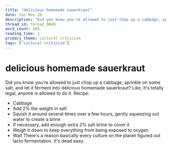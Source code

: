 ```yaml
---
title: "delicious homemade sauerkraut"
date: Sun Nov 26
description: "Did you know you're allowed to just chop up a cabbage, sprinkle on some salt, and let it ferment into delicious homemade sauerkraut?"
thread_id: thread_0669
word_count: 103
reading_time: 1
primary_theme: cultural criticism
tags: ["cultural criticism"]
---
```


# delicious homemade sauerkraut

Did you know you're allowed to just chop up a cabbage, sprinkle on some salt, and let it ferment into delicious homemade sauerkraut? Like, it's totally legal, anyone is allowed to do it. Recipe:

- Cabbage
- Add 2% the weight in salt
- Squish it around several times over a few hours, gently squeezing out water to create a brine
- If necessary, add enough extra 2% salt brine to cover it
- Weigh it down to keep everything from being exposed to oxygen
- Wait There's a reason basically every culture on the planet figured out lacto fermentation. It's dead easy.